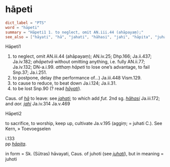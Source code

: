 # hāpeti

``` toml
dict_label = "PTS"
word = "hāpeti"
summary = "Hāpeti1 1. to neglect, omit AN.iii.44 (ahāpayaṃ);"
see_also = ["hāyati", "hā", "jahati", "hāhasi", "jahi", "hāpita", "juhati"]
```

Hāpeti1
1. to neglect, omit AN.iii.44 (ahāpayaṃ); AN.iv.25; Dhp.166; Ja.ii.437; Ja.iv.182; *ahāpetvā* without omitting anything, i.e. fully AN.ii.77; Ja.iv.132; DN\-a.i.99. *atthaṃ hāpeti* to lose one’s advantage, to fail Snp.37; Ja.i.251.
2. to postpone, delay (the performance of…) Ja.iii.448 Vism.129.
3. to cause to reduce, to beat down Ja.i.124; Ja.ii.31.
4. to be lost Snp.90 (? read *[hāyati](hāyati.md)*).

Caus. of *[hā](hā.md)* to leave: see *[jahati](jahati.md)*; to which add *fut.* 2nd sg. *[hāhasi](hāhasi.md)* Ja.iii.172; and *aor.* *[jahi](jahi.md)* Ja.iv.314 Ja.v.469

Hāpeti2

to sacrifice, to worship, keep up, cultivate Ja.v.195 (aggiṃ; = juhati C.). See Kern,
» Toevoegselen

 i.133  
pp *[hāpita](hāpita.md)*.

in form = Sk. (Sūtras) hāvayati, Caus. of juhoti (see *[juhati](juhati.md)*), but in meaning = juhoti


